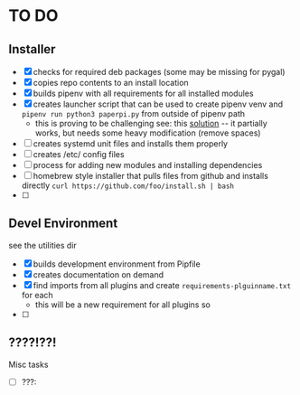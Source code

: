 # TO DO

## Installer
* [x] checks for required deb packages (some may be missing for pygal)
* [x] copies repo contents to an install location
* [x] builds pipenv with all requirements for all installed modules
* [x] creates launcher script that can be used to create pipenv venv and `pipenv run python3 paperpi.py` from outside of pipenv path
    - this is proving to be challenging see: this [solution](https://titanwolf.org/Network/Articles/Article?AID=41470348-ec29-40b8-9068-e19d4656137a) -- it partially works, but needs some heavy modification (remove spaces)
* [ ] creates systemd unit files and installs them properly
* [ ] creates /etc/ config files
* [ ] process for adding new modules and installing dependencies
* [ ] homebrew style installer that pulls files from github and installs directly `curl https://github.com/foo/install.sh | bash`
* [ ]

## Devel Environment
see the utilities dir

* [x] builds development environment from Pipfile
* [x] creates documentation on demand 
* [x] find imports from all plugins and create `requirements-plguinname.txt` for each
    - this will be a new requirement for all plugins so
* [ ] 

## ????!??!
Misc tasks
* [ ] ???:

    